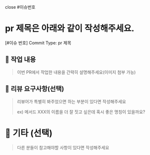 close #이슈번호

# pr 제목은 아래와 같이 작성해주세요.

[#이슈 번호] Commit Type: pr 제목

## 📝 작업 내용

> 이번 PR에서 작업한 내용을 간략히 설명해주세요(이미지 첨부 가능)


## 💬 리뷰 요구사항(선택)

> 리뷰어가 특별히 봐주었으면 하는 부분이 있다면 작성해주세요
>
> ex) 메서드 XXX의 이름을 더 잘 짓고 싶은데 혹시 좋은 명칭이 있을까요?

# 📍 기타 (선택)

> 다른 분들이 참고해야할 사항이 있다면 작성해주세요
